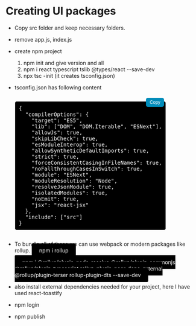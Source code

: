# Creating UI packages

- Copy src folder and keep necessary folders.
- remove app.js, index.js
- create npm project
  1. npm init and give version and all
  2. npm i react typescript tslib @types/react --save-dev
  3. npx tsc -init (it creates tsconfig.json)
- tsconfig.json has following content
  <style>
    .code-container {
      position: relative;
      display: inline-block;
    }
  
    .copy-button {
      position: absolute;
      top: 5px;
      right: 5px;
      background-color: #008CBA;
      color: white;
      border: none;
      padding: 5px 10px;
      cursor: pointer;
      border-radius: 5px;
      font-size: 12px;
    }
  
    .copy-button:active {
      background-color: #005f6b;
    }
  
    .json-content {
      padding: 10px;
      color: white;
      background-color: black;
      border: 1px solid #ddd;
      border-radius: 5px;
      white-space: pre;
    }
  </style>
  <div class="code-container">
    <button class="copy-button" onclick="copyToClipboard()">Copy</button>
  <pre id="json-content" class="json-content">
  {
    "compilerOptions": {
      "target": "ES5",
      "lib": ["DOM", "DOM.Iterable", "ESNext"],
      "allowJs": true,
      "skipLibCheck": true,
      "esModuleInterop": true,
      "allowSyntheticDefaultImports": true,
      "strict": true,
      "forceConsistentCasingInFileNames": true,
      "noFallthroughCasesInSwitch": true,
      "module": "ESNext",
      "moduleResolution": "Node",
      "resolveJsonModule": true,
      "isolatedModules": true,
      "noEmit": true,
      "jsx": "react-jsx"
    },
    "include": ["src"]
  }
  </pre>
  </div>
  <script>
    function copyToClipboard() {
      var content = document.getElementById('json-content').innerText;
      navigator.clipboard.writeText(content).then(function() {
        alert('Copied to clipboard!');
      }, function(err) {
        console.error('Could not copy text: ', err);
      });
    }
  </script>

- To bundle all of these we can use webpack or modern packages like rollup.
  <span style="background-color: black; color: white; padding: 10px 20px; border-radius: 3px;">npm i rollup</span>
  <br/>

  <span style="background-color: black; color: white; padding: 10px 20px; border-radius: 3px;">npm i @rollup/plugin-node-resolve @rollup/plugin-commonjs @rollup/plugin-typescript rollup-plugin-peer-deps-external @rollup/plugin-terser rollup-plugin-dts --save-dev</span>

- also install external dependencies needed for your project, here I have used react-toastify
- npm login
- npm publish